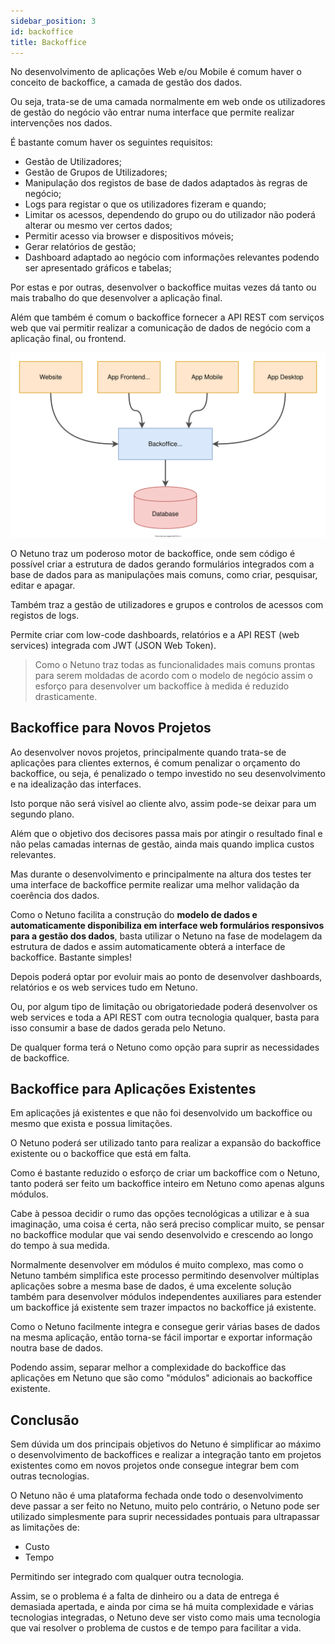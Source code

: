```yaml
---
sidebar_position: 3
id: backoffice
title: Backoffice
---
```


No desenvolvimento de aplicações Web e/ou Mobile é comum haver o conceito de backoffice, a camada de gestão dos dados.

Ou seja, trata-se de uma camada normalmente em web onde os utilizadores de gestão do negócio vão entrar numa interface que permite realizar intervenções nos dados.

É bastante comum haver os seguintes requisitos:

- Gestão de Utilizadores;
- Gestão de Grupos de Utilizadores;
- Manipulação dos registos de base de dados adaptados às regras de negócio;
- Logs para registar o que os utilizadores fizeram e quando;
- Limitar os acessos, dependendo do grupo ou do utilizador não poderá alterar ou mesmo ver certos dados;
- Permitir acesso via browser e dispositivos móveis;
- Gerar relatórios de gestão;
- Dashboard adaptado ao negócio com informações relevantes podendo ser apresentado gráficos e tabelas;

Por estas e por outras, desenvolver o backoffice muitas vezes dá tanto ou mais trabalho do que desenvolver a aplicação final.

Além que também é comum o backoffice fornecer a API REST com serviços web que vai permitir realizar a comunicação de dados de negócio com a aplicação final, ou frontend.

![Backoffice.](/docs/assets/business/business-backoffice.svg "Backoffice.")

O Netuno traz um poderoso motor de backoffice, onde sem código é possível criar a estrutura de dados gerando formulários integrados com a base de dados para as manipulações mais comuns, como criar, pesquisar, editar e apagar.

Também traz a gestão de utilizadores e grupos e controlos de acessos com registos de logs.

Permite criar com low-code dashboards, relatórios e a API REST (web services) integrada com JWT (JSON Web Token).

> Como o Netuno traz todas as funcionalidades mais comuns prontas para serem moldadas de acordo com o modelo de negócio assim o esforço para desenvolver um backoffice à medida é reduzido drasticamente.

## Backoffice para Novos Projetos

Ao desenvolver novos projetos, principalmente quando trata-se de aplicações para clientes externos, é comum penalizar o orçamento do backoffice, ou seja, é penalizado o tempo investido no seu desenvolvimento e na idealização das interfaces.

Isto porque não será visível ao cliente alvo, assim pode-se deixar para um segundo plano.

Além que o objetivo dos decisores passa mais por atingir o resultado final e não pelas camadas internas de gestão, ainda mais quando implica custos relevantes.

Mas durante o desenvolvimento e principalmente na altura dos testes ter uma interface de backoffice permite realizar uma melhor validação da coerência dos dados.

Como o Netuno facilita a construção do **modelo de dados e automaticamente disponibiliza em interface web formulários responsivos para a gestão dos dados**, basta utilizar o Netuno na fase de modelagem da estrutura de dados e assim automaticamente obterá a interface de backoffice. Bastante simples!

Depois poderá optar por evoluir mais ao ponto de desenvolver dashboards, relatórios e os web services tudo em Netuno.

Ou, por algum tipo de limitação ou obrigatoriedade poderá desenvolver os web services e toda a API REST com outra tecnologia qualquer, basta para isso consumir a base de dados gerada pelo Netuno.

De qualquer forma terá o Netuno como opção para suprir as necessidades de backoffice.

## Backoffice para Aplicações Existentes

Em aplicações já existentes e que não foi desenvolvido um backoffice ou mesmo que exista e possua limitações.

O Netuno poderá ser utilizado tanto para realizar a expansão do backoffice existente ou o backoffice que está em falta.

Como é bastante reduzido o esforço de criar um backoffice com o Netuno, tanto poderá ser feito um backoffice inteiro em Netuno como apenas alguns módulos.

Cabe à pessoa decidir o rumo das opções tecnológicas a utilizar e à sua imaginação, uma coisa é certa, não será preciso complicar muito, se pensar no backoffice modular que vai sendo desenvolvido e crescendo ao longo do tempo à sua medida.

Normalmente desenvolver em módulos é muito complexo, mas como o Netuno também simplifica este processo permitindo desenvolver múltiplas aplicações sobre a mesma base de dados, é uma excelente solução também para desenvolver módulos independentes auxiliares para estender um backoffice já existente sem trazer impactos no backoffice já existente.

Como o Netuno facilmente integra e consegue gerir várias bases de dados na mesma aplicação, então torna-se fácil importar e exportar informação noutra base de dados.

Podendo assim, separar melhor a complexidade do backoffice das aplicações em Netuno que são como "módulos" adicionais ao backoffice existente.

## Conclusão

Sem dúvida um dos principais objetivos do Netuno é simplificar ao máximo o desenvolvimento de backoffices e realizar a integração tanto em projetos existentes como em novos projetos onde consegue integrar bem com outras tecnologias.

O Netuno não é uma plataforma fechada onde todo o desenvolvimento deve passar a ser feito no Netuno, muito pelo contrário, o Netuno pode ser utilizado simplesmente para suprir necessidades pontuais para ultrapassar as limitações de:

- Custo
- Tempo

Permitindo ser integrado com qualquer outra tecnologia.

Assim, se o problema é a falta de dinheiro ou a data de entrega é demasiada apertada, e ainda por cima se há muita complexidade e várias tecnologias integradas, o Netuno deve ser visto como mais uma tecnologia que vai resolver o problema de custos e de tempo para facilitar a vida.
